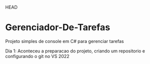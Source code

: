  HEAD
# Gerenciador-De-Tarefas
Projeto simples de console em C# para gerenciar tarefas

Dia 1: Aconteceu a preparacao do projeto, criando um repositorio e configurando o git no VS 2022

